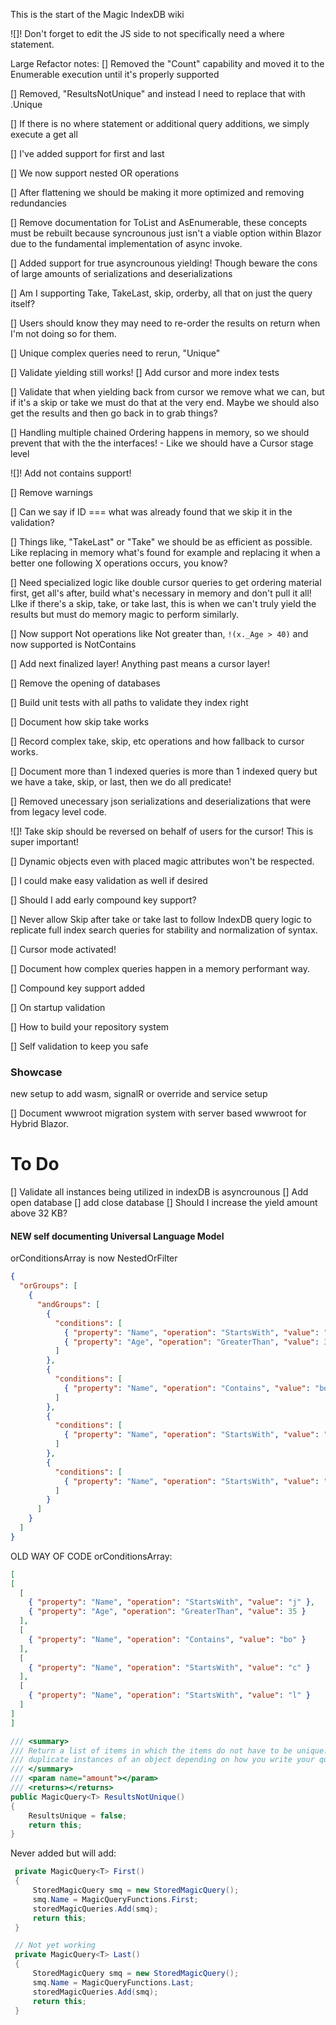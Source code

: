 This is the start of the Magic IndexDB wiki


![]! Don't forget to edit the JS side to not specifically need a where statement.

Large Refactor notes:
[] Removed the "Count" capability and moved it to the Enumerable execution until it's properly supported

[] Removed, "ResultsNotUnique" and instead I need to replace that with .Unique

[] If there is no where statement or additional query additions, we simply execute a get all

[] I've added support for first and last


[] We now support nested OR operations

[] After flattening we should be making it more optimized and removing redundancies

[] Remove documentation for ToList and AsEnumerable, these concepts must be rebuilt because syncrounous just isn't a viable option within Blazor due to the fundamental implementation of async invoke.

[] Added support for true asyncrounous yielding! Though beware the cons of large amounts of serializations and deserializations

[] Am I supporting Take, TakeLast, skip, orderby, all that on just the query itself?

[] Users should know they may need to re-order the results on return when I'm not doing so for them.

[] Unique complex queries need to rerun, "Unique"

[] Validate yielding still works!
[] Add cursor and more index tests

[] Validate that when yielding back from cursor we remove what we can, but if it's a skip or take we must do that at the very end. Maybe we should also get the results and then go back in to grab things?

[] Handling multiple chained Ordering happens in memory, so we should prevent that with the the interfaces!
	- Like we should have a Cursor stage level

![]! Add not contains support!

[] Remove warnings

[] Can we say if ID === what was already found that we skip it in the validation?


[] Things like, "TakeLast" or "Take" we should be as efficient as possible. Like replacing in memory what's found for example and replacing it when a better one following X operations occurs, you know?

[] Need specialized logic like double cursor queries to get ordering material first, get all's after, build what's necessary in memory and don't pull it all! LIke if there's a skip, take, or take last, this is when we can't truly yield the results but must do memory magic to perform similarly.


[] Now support Not operations like Not greater than, `!(x._Age > 40)` and now supported is NotContains

[] Add next finalized layer! Anything past means a cursor layer!

[] Remove the opening of databases 

[] Build unit tests with all paths to validate they index right

[] Document how skip take works

[] Record complex take, skip, etc operations and how fallback to cursor works.

[] Document  more than 1 indexed queries is more than 1 indexed query but we have a take, skip, or last, then we do all predicate!

[] Removed unecessary json serializations and deserializations that were from legacy level code.

![]! Take skip should be reversed on behalf of users for the cursor! This is super important! 

[] Dynamic objects even with placed magic attributes won't be respected.

[] I could make easy validation as well if desired

[] Should I add early compound key support?

[] Never allow Skip after take or take last to follow IndexDB query logic to replicate full index search queries for stability and normalization of syntax.

[] Cursor mode activated!

[] Document how complex queries happen in a memory performant way.

[] Compound key support added

[] On startup validation

[] How to build your repository system

[] Self validation to keep you safe
### Showcase
new setup to add wasm, signalR or override and service setup

[] Document wwwroot migration system with server based wwwroot for Hybrid Blazor.

# To Do
[] Validate all instances being utilized in indexDB is asyncrounous
[] Add open database
[] add close database
[] Should I increase the yield amount above 32 KB? 

#### NEW self documenting Universal Language Model
orConditionsArray is now NestedOrFilter
```json
{
  "orGroups": [
    {
      "andGroups": [
        {
          "conditions": [
            { "property": "Name", "operation": "StartsWith", "value": "j", "isString": true, "caseSensitive": false },
            { "property": "Age", "operation": "GreaterThan", "value": 35, "isString": false, "caseSensitive": false }
          ]
        },
        {
          "conditions": [
            { "property": "Name", "operation": "Contains", "value": "bo", "isString": true, "caseSensitive": false }
          ]
        },
        {
          "conditions": [
            { "property": "Name", "operation": "StartsWith", "value": "c", "isString": true, "caseSensitive": false }
          ]
        },
        {
          "conditions": [
            { "property": "Name", "operation": "StartsWith", "value": "l", "isString": true, "caseSensitive": false }
          ]
        }
      ]
    }
  ]
}

```



OLD WAY OF CODE orConditionsArray:
```json
[
[
  [
    { "property": "Name", "operation": "StartsWith", "value": "j" },
    { "property": "Age", "operation": "GreaterThan", "value": 35 }
  ],
  [
    { "property": "Name", "operation": "Contains", "value": "bo" }
  ],
  [
    { "property": "Name", "operation": "StartsWith", "value": "c" }
  ],
  [
    { "property": "Name", "operation": "StartsWith", "value": "l" }
  ]
]
]
```

```cs
/// <summary>
/// Return a list of items in which the items do not have to be unique. Therefore, you can get 
/// duplicate instances of an object depending on how you write your query.
/// </summary>
/// <param name="amount"></param>
/// <returns></returns>
public MagicQuery<T> ResultsNotUnique()
{
    ResultsUnique = false;
    return this;
}
```


Never added but will add:

```cs
 private MagicQuery<T> First()
 {
     StoredMagicQuery smq = new StoredMagicQuery();
     smq.Name = MagicQueryFunctions.First;
     storedMagicQueries.Add(smq);
     return this;
 }

 // Not yet working
 private MagicQuery<T> Last()
 {
     StoredMagicQuery smq = new StoredMagicQuery();
     smq.Name = MagicQueryFunctions.Last;
     storedMagicQueries.Add(smq);
     return this;
 }
```
